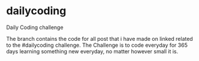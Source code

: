 # dailycoding
Daily Coding challenge

The branch contains the code for all post that i have made on linked related to the #dailycoding challenge.
The Challenge is to code everyday for 365 days learning something new everyday, no matter however small it is.
